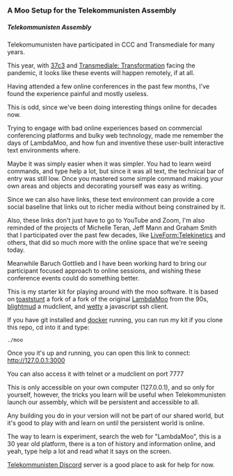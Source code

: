 ### A Moo Setup for the Telekommunisten Assembly

##### Telekommunisten Assembly

Telekomumunisten have participated in CCC and Transmediale for
many years. 

This year, with
[37c3](https://events.ccc.de/2020/06/06/aktueller-stand-zum-37c3/)  and
[Transmediale:
Transformation](https://transmediale.de/content/ctm-announces-festival-theme-2021-transformation)
facing the pandemic, it looks like these events will happen remotely, if at
all.

Having attended a few online conferences in the past few months,
I've found the experience painful and mostly useless.

This is odd, since we've been doing interesting things online for decades now.

Trying to engage with bad online experiences based on commercial conferencing
platforms and bulky web technology, made me remember the days of LambdaMoo, and
how fun and inventive these user-built interactive text environments where.

Maybe it was simply easier when it was simpler. You had to learn weird
commands, and type help a lot, but since it was all text, the technical bar of
entry was still low. Once you mastered some simple command making your own
areas and objects and decorating yourself was easy as writing.

Since we can also have links, these text environment can provide a core social
baseline that links out to richer media without being constrained by it.

Also, these links don't just have to go to YouTube and Zoom, I'm also reminded
of the projects of Michelle Teran, Jeff Mann and Graham Smith that
I participated over the past few decades, like
[LiveForm:Telekinetics](http://www.ubermatic.org/?p=191) and others, that did so
much more with the online space that we're seeing today.

Meanwhile Baruch Gottlieb and I have been working hard to bring our participant
focused approach to online sessions, and wishing these conference events could
do something better.

This is my starter kit for playing around with the moo software. It is based on
[toaststunt](https://github.com/lisdude/toaststunt) a fork of a fork of the
original [LambdaMoo](https://en.wikipedia.org/wiki/LambdaMOO) from the 90s,
[blightmud](https://github.com/LiquidityC/Blightmud) a mudclient, and
[wetty](https://github.com/butlerx/wetty) a javascript ssh client.

If you have git installed and [docker](https://docker.com) running, you can run my kit if you clone this repo, cd into it and type:

```
./moo
```

Once you it's up and running, you can open this link to connect: http://127.0.0.1:3000

You can also access it with telnet or a mudclient on port 7777

This is only accessible on your own computer (127.0.0.1), and so only for
yourself, however, the tricks you learn will be useful when Telekommunisten
launch our assembly, which will be persistent and accessible to all.

Any building you do in your version will not be part of our shared world, but
it's good to play with and learn on until the persistent world is online.

The way to learn is experiment, search the web for "LambdaMoo", this is a 30
year old platform, there is a ton of history and information online, and yeah,
type help a lot and read what it says on the screen.

[Telekommunisten Discord](https://discord.com/invite/pQV97gY) server is a good place to ask for help for now.

